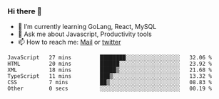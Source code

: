 ### Hi there 👋

- 🌱 I’m currently learning GoLang, React, MySQL
- 💬 Ask me about Javascript, Productivity tools 
- 📫 How to reach me: [Mail](mailto:kvaishak47@gmail.com) or [twitter](https://twitter.com/kvaish4k)

<!--START_SECTION:waka-->

```text
JavaScript   27 mins         ████████░░░░░░░░░░░░░░░░░   32.06 %
HTML         20 mins         ██████░░░░░░░░░░░░░░░░░░░   23.92 %
XML          18 mins         █████▒░░░░░░░░░░░░░░░░░░░   21.68 %
TypeScript   11 mins         ███▒░░░░░░░░░░░░░░░░░░░░░   13.32 %
CSS          7 mins          ██▒░░░░░░░░░░░░░░░░░░░░░░   08.83 %
Other        0 secs          ░░░░░░░░░░░░░░░░░░░░░░░░░   00.19 %
```

<!--END_SECTION:waka-->
